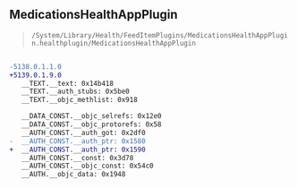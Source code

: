 ## MedicationsHealthAppPlugin

> `/System/Library/Health/FeedItemPlugins/MedicationsHealthAppPlugin.healthplugin/MedicationsHealthAppPlugin`

```diff

-5138.0.1.1.0
+5139.0.1.9.0
   __TEXT.__text: 0x14b418
   __TEXT.__auth_stubs: 0x5be0
   __TEXT.__objc_methlist: 0x918

   __DATA_CONST.__objc_selrefs: 0x12e0
   __DATA_CONST.__objc_protorefs: 0x58
   __AUTH_CONST.__auth_got: 0x2df0
-  __AUTH_CONST.__auth_ptr: 0x1580
+  __AUTH_CONST.__auth_ptr: 0x1590
   __AUTH_CONST.__const: 0x3d78
   __AUTH_CONST.__objc_const: 0x54c0
   __AUTH.__objc_data: 0x1948

```

